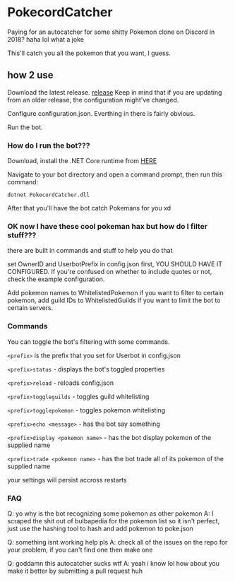 # PokecordCatcher
Paying for an autocatcher for some shitty Pokemon clone on Discord in 2018? haha lol what a joke

This'll catch you all the pokemon that you want, I guess.

## how 2 use
Download the latest release. [release](https://github.com/ExtraConcentratedJuice/pokecord-catcher/releases/tag/1.0)
Keep in mind that if you are updating from an older release, the configuration might've changed.

Configure configuration.json. Everthing in there is fairly obvious.

Run the bot.

### How do I run the bot???
Download, install the .NET Core runtime from [HERE](https://www.microsoft.com/net/download/thank-you/dotnet-runtime-2.1.1-windows-hosting-bundle-installer)

Navigate to your bot directory and open a command prompt, then run this command:

`dotnet PokecordCatcher.dll`

After that you'll have the bot catch Pokemans for you xd

### OK now I have these cool pokeman hax but how do I filter stuff???
there are built in commands and stuff to help you do that

set OwnerID and UserbotPrefix in config.json first, YOU SHOULD HAVE IT CONFIGURED. If you're confused on whether to include quotes or not, check the example configuration.

Add pokemon names to WhitelistedPokemon if you want to filter to certain pokemon, add guild IDs to WhitelistedGuilds if you want to limit the bot to certain servers.

### Commands

You can toggle the bot's filtering with some commands.

`<prefix>` is the prefix that you set for Userbot in config.json

`<prefix>status` - displays the bot's toggled properties

`<prefix>reload` - reloads config.json 

`<prefix>toggleguilds` - toggles guild whitelisting

`<prefix>togglepokemon` - toggles pokemon whitelisting

`<prefix>echo <message>` - has the bot say something

`<prefix>display <pokemon name>` - has the bot display pokemon of the supplied name

`<prefix>trade <pokemon name>` - has the bot trade all of its pokemon of the supplied name


your settings will persist accross restarts


### FAQ
Q: yo why is the bot recognizing some pokemon as other pokemon
A: I scraped the shit out of bulbapedia for the pokemon list so it isn't perfect, just use the hashing tool to hash and add pokemon to poke.json



Q: something isnt working help pls
A: check all of the issues on the repo for your problem, if you can't find one then make one



Q: goddamn this autocatcher sucks wtf
A: yeah i know lol how about you make it better by submitting a pull request huh